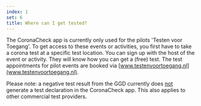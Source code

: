 ```yaml
---
index: 1
set: 6
title: Where can I get tested?
--- 
```

The CoronaCheck app is currently only used for the pilots 'Testen voor Toegang'. To get access to these events or activities, you first have to take a corona test at a specific test location. You can sign up with the host of the event or activity. They will know how you can get a (free) test. The test appointments for pilot events are booked via [www.testenvoortoegang.nl](www.testenvoortoegang.nl).

Please note: a negative test result from the GGD currently does <u>not</u> generate a test declaration in the CoronaCheck app. This also applies to other commercial test providers. 
